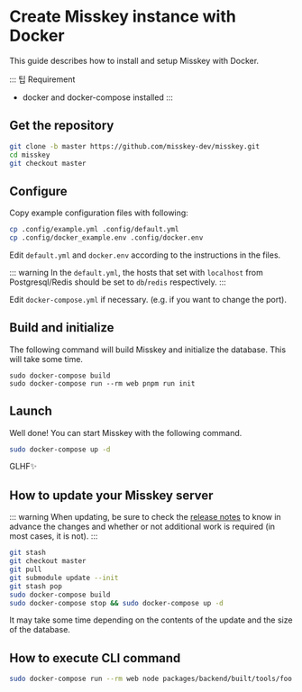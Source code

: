 # Create Misskey instance with Docker

This guide describes how to install and setup Misskey with Docker.

::: 팁 Requirement

- docker and docker-compose installed
  :::

## Get the repository

```sh
git clone -b master https://github.com/misskey-dev/misskey.git
cd misskey
git checkout master
```

## Configure

Copy example configuration files with following:

```sh
cp .config/example.yml .config/default.yml
cp .config/docker_example.env .config/docker.env
```

Edit `default.yml` and `docker.env` according to the instructions in the files.

::: warning
In the `default.yml`, the hosts that set with `localhost` from Postgresql/Redis should be set to `db`/`redis` respectively.
:::

Edit `docker-compose.yml` if necessary. (e.g. if you want to change the port).

## Build and initialize

The following command will build Misskey and initialize the database.
This will take some time.

```shell
sudo docker-compose build
sudo docker-compose run --rm web pnpm run init
```

## Launch

Well done! You can start Misskey with the following command.

```sh
sudo docker-compose up -d
```

GLHF✨

## How to update your Misskey server

::: warning
When updating, be sure to check the [release notes](https://github.com/misskey-dev/misskey/blob/master/CHANGELOG.md) to know in advance the changes and whether or not additional work is required (in most cases, it is not).
:::

```sh
git stash
git checkout master
git pull
git submodule update --init
git stash pop
sudo docker-compose build
sudo docker-compose stop && sudo docker-compose up -d
```

It may take some time depending on the contents of the update and the size of the database.

## How to execute CLI command

```sh
sudo docker-compose run --rm web node packages/backend/built/tools/foo bar
```
